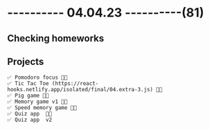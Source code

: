 # ---------- 04.04.23 ----------(81)

## Checking homeworks

## Projects

    ✅ Pomodoro focus 👍🏻
    ✅ Tic Tac Toe (https://react-hooks.netlify.app/isolated/final/04.extra-3.js) 👍🏻
    ✅ Pig game 👍🏻
    ✅ Memory game v1 👍🏻
    ✅ Speed memory game 👍🏻
    ✅ Quiz app  👍🏻
    ✅ Quiz app  v2
